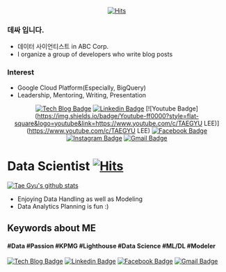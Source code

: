 <div align=center>

[![Hits](https://hits.seeyoufarm.com/api/count/incr/badge.svg?url=https%3A%2F%2Fgithub.com%2Fzzsza)](https://hits.seeyoufarm.com) 

</div>

### 데싸 입니다.
- 데이터 사이언티스트 in ABC Corp.
- I organize a group of developers who write blog posts

### Interest
- Google Cloud Platform(Especially, BigQuery)
- Leadership, Mentoring, Writing, Presentation

<div align=center>

[![Tech Blog Badge](http://img.shields.io/badge/-Tech%20blog-black?style=flat-square&logo=github&link=https://creativeGYU.github.io/)](https://creativeGYU.github.io/) 
[![Linkedin Badge](https://img.shields.io/badge/-LinkedIn-blue?style=flat-square&logo=Linkedin&logoColor=white&link=https://www.linkedin.com/in/test/)](https://www.linkedin.com/in/a/) 
[![Youtube Badge](https://img.shields.io/badge/Youtube-ff0000?style=flat-square&logo=youtube&link=https://www.youtube.com/c/TAEGYU LEE)](https://www.youtube.com/c/TAEGYU LEE) 
[![Facebook Badge](https://img.shields.io/badge/-Facebook-1877f2?style=flat-square&logo=facebook&logoColor=white&link=https://www.facebook.com/test)](https://www.facebook.com/taegyu.lee.forever) 
[![Instagram Badge](https://img.shields.io/badge/-Instagram-dd2a7b?style=flat-square&logo=instagram&logoColor=white&link=https://www.instagram.com/taegyu.lee.forever/)](https://www.instagram.com/taegyu.lee.forever/) 
[![Gmail Badge](https://img.shields.io/badge/-Gmail-d14836?style=flat-square&logo=Gmail&logoColor=white&link=mailto:coolgyu3@gmail.com)](mailto:coolgyu3@gmail.com)
</div>

# **Data Scientist** [![Hits](https://hits.seeyoufarm.com/api/count/incr/badge.svg?url=https%3A%2F%2Fgithub.com%2Fzzsza)](https://hits.seeyoufarm.com) 
  [![Tae Gyu's github stats](https://github-readme-stats.vercel.app/api?username=shoman2)](https://github.com/shoman2/github-readme-stats)


- Enjoying Data Handling as well as Modeling
- Data Analytics Planning is fun :)

## **Keywords about ME**

####  #Data #Passion #KPMG #Lighthouse #Data Science #ML/DL #Modeler

  [![Tech Blog Badge](http://img.shields.io/badge/-Tech%20blog-black?style=flat-square&logo=github&link=https://shoman2.github.io/)](https://shoman2.github.io/) [![Linkedin Badge](https://img.shields.io/badge/-LinkedIn-blue?style=flat-square&logo=Linkedin&logoColor=white&link=https://www.linkedin.com/in/tae-you-kim-5204184b/)](https://www.linkedin.com/in/tae-you-kim-5204184b/) [![Facebook Badge](https://img.shields.io/badge/facebook-1877f2?style=flat-square&logo=facebook&logoColor=white&link=https://www.facebook.com/taegyu.lee.forever)](https://www.facebook.com/taegyu.lee.forever) [![Gmail Badge](https://img.shields.io/badge/Gmail-d14836?style=flat-square&logo=Gmail&logoColor=white&link=mailto:coolgyu3@gmail.com)](mailto:coolgyu3@gmail.com)
	



<!--
**shoman2/shoman2** is a ✨ _special_ ✨ repository because its `README.md` (this file) appears on your GitHub profile.

Here are some ideas to get you started:

- 🔭 I’m currently working on ...
- 🌱 I’m currently learning ...
- 👯 I’m looking to collaborate on ...
- 🤔 I’m looking for help with ...
- 💬 Ask me about ...
- 📫 How to reach me: ...
- 😄 Pronouns: ...
- ⚡ Fun fact: ...
-->




